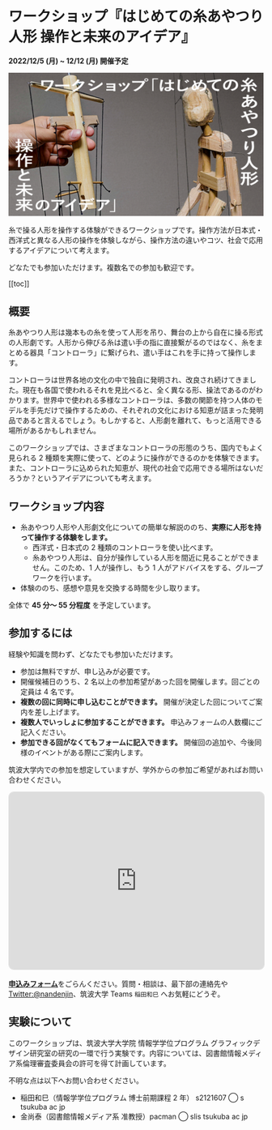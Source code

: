 # ワークショップ『はじめての糸あやつり人形 操作と未来のアイデア』

**2022/12/5 (月) ~ 12/12 (月) 開催予定**

![](./cover.jpg)

糸で操る人形を操作する体験ができるワークショップです。操作方法が日本式・西洋式と異なる人形の操作を体験しながら、操作方法の違いやコツ、社会で応用するアイデアについて考えます。

どなたでも参加いただけます。複数名での参加も歓迎です。

[[toc]]

## 概要

糸あやつり人形は幾本もの糸を使って人形を吊り、舞台の上から自在に操る形式の人形劇です。人形から伸びる糸は遣い手の指に直接繋がるのではなく、糸をまとめる器具「コントローラ」に繋げられ、遣い手はこれを手に持って操作します。

コントローラは世界各地の文化の中で独自に発明され、改良され続けてきました。現在も各国で使われるそれを見比べると、全く異なる形、操法であるのがわかります。世界中で使われる多様なコントローラは、多数の関節を持つ人体のモデルを手先だけで操作するための、それぞれの文化における知恵が詰まった発明品であると言えるでしょう。もしかすると、人形劇を離れて、もっと活用できる場所があるかもしれません。

このワークショップでは、さまざまなコントローラの形態のうち、国内でもよく見られる 2 種類を実際に使って、どのように操作ができるのかを体験できます。また、コントローラに込められた知恵が、現代の社会で応用できる場所はないだろうか？というアイデアについても考えます。

## ワークショップ内容

- 糸あやつり人形や人形劇文化についての簡単な解説ののち、**実際に人形を持って操作する体験をします。**
  - 西洋式・日本式の 2 種類のコントローラを使い比べます。
  - 糸あやつり人形は、自分が操作している人形を間近に見ることができません。このため、1 人が操作し、もう 1 人がアドバイスをする、グループワークを行います。
- 体験ののち、感想や意見を交換する時間を少し取ります。

全体で **45 分～ 55 分程度** を予定しています。

## 参加するには

経験や知識を問わず、どなたでも参加いただけます。

- 参加は無料ですが、申し込みが必要です。
- 開催候補日のうち、2 名以上の参加希望があった回を開催します。回ごとの定員は 4 名です。
- **複数の回に同時に申し込むことができます。** 開催が決定した回についてご案内を差し上げます。
- **複数人でいっしょに参加することができます。** 申込みフォームの人数欄にご記入ください。
- **参加できる回がなくてもフォームに記入できます。** 開催回の追加や、今後同様のイベントがある際にご案内します。

筑波大学内での参加を想定していますが、学外からの参加ご希望があればお問い合わせください。

<iframe src="https://docs.google.com/spreadsheets/d/e/2PACX-1vSetPzclSJG6IbUR-mwoEdo5jAyAYl_On2Ewdy3gBwAcTj12jsgzNd23__nidYsxufWvCFz6SEONS9V/pubhtml?gid=0&amp;single=true&amp;widget=true&amp;headers=true" style="width: 100%; height: 350px; border: 1px solid #ddd; border-radius: 10px; "></iframe>

[**申込みフォーム**](https://docs.google.com/forms/d/e/1FAIpQLSdByrmJk9TaJDkhFtVF8QkMW8GdfiCtimGzR-JVR_OeH3nrRw/viewform)をごらんください。質問・相談は、最下部の連絡先や[Twitter:@nandenjin](https://twitter.com/nandenjin)、筑波大学 Teams `稲田和巳` へお気軽にどうぞ。

## 実験について

このワークショップは、筑波大学大学院 情報学学位プログラム グラフィックデザイン研究室の研究の一環で行う実験です。内容については、図書館情報メディア系倫理審査委員会の許可を得て計画しています。

不明な点は以下へお問い合わせください。

- 稲田和巳（情報学学位プログラム 博士前期課程 2 年） s2121607 ◯ s tsukuba ac jp
- 金尚泰（図書館情報メディア系 准教授）pacman ◯ slis tsukuba ac jp
